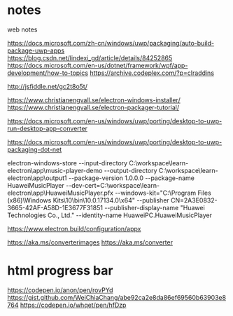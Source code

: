 # notes
web notes

https://docs.microsoft.com/zh-cn/windows/uwp/packaging/auto-build-package-uwp-apps
https://blog.csdn.net/lindexi_gd/article/details/84252865
https://docs.microsoft.com/en-us/dotnet/framework/wpf/app-development/how-to-topics
https://archive.codeplex.com/?p=clraddins



http://jsfiddle.net/gc2t8o5t/

https://www.christianengvall.se/electron-windows-installer/
https://www.christianengvall.se/electron-packager-tutorial/

https://docs.microsoft.com/en-us/windows/uwp/porting/desktop-to-uwp-run-desktop-app-converter

https://docs.microsoft.com/en-us/windows/uwp/porting/desktop-to-uwp-packaging-dot-net


electron-windows-store --input-directory C:\workspace\learn-electron\app\music-player-demo --output-directory C:\workspace\learn-electron\app\output1 --package-version 1.0.0.0 --package-name HuaweiMusicPlayer --dev-cert=C:\workspace\learn-electron\app\HuaweiMusicPlayer.pfx --windows-kit="C:\Program Files (x86)\Windows Kits\10\bin\10.0.17134.0\x64" --publisher CN=2A3E0832-3665-42AF-A58D-1E3677F31851 --publisher-display-name "Huawei Technologies Co., Ltd." --identity-name HuaweiPC.HuaweiMusicPlayer 


https://www.electron.build/configuration/appx

https://aka.ms/converterimages 
https://aka.ms/converter

# html progress bar
https://codepen.io/anon/pen/rovPYd
https://gist.github.com/WeiChiaChang/abe92ca2e8da86ef69560b63903e8764
https://codepen.io/whqet/pen/hfDzp
